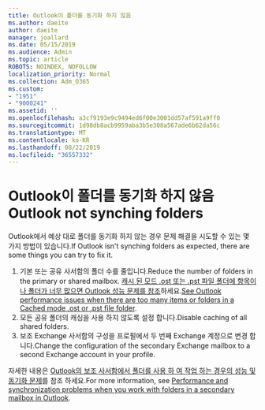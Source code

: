 ```yaml
---
title: Outlook이 폴더를 동기화 하지 않음
ms.author: daeite
author: daeite
manager: joallard
ms.date: 05/15/2019
ms.audience: Admin
ms.topic: article
ROBOTS: NOINDEX, NOFOLLOW
localization_priority: Normal
ms.collection: Adm_O365
ms.custom:
- "1951"
- "9000241"
ms.assetid: ''
ms.openlocfilehash: a3cf9193e9c9494ed6f00e3001dd57af591a9ff0
ms.sourcegitcommit: 1d98db8acb9959aba3b5e308a567ade6b62da56c
ms.translationtype: MT
ms.contentlocale: ko-KR
ms.lasthandoff: 08/22/2019
ms.locfileid: "36557332"
---
```

# <a name="outlook-not-synching-folders"></a><span data-ttu-id="54392-102">Outlook이 폴더를 동기화 하지 않음</span><span class="sxs-lookup"><span data-stu-id="54392-102">Outlook not synching folders</span></span>

<span data-ttu-id="54392-103">Outlook에서 예상 대로 폴더를 동기화 하지 않는 경우 문제 해결을 시도할 수 있는 몇 가지 방법이 있습니다.</span><span class="sxs-lookup"><span data-stu-id="54392-103">If Outlook isn't synching folders as expected, there are some things you can try to fix it.</span></span>

1. <span data-ttu-id="54392-104">기본 또는 공유 사서함의 폴더 수를 줄입니다.</span><span class="sxs-lookup"><span data-stu-id="54392-104">Reduce the number of folders in the primary or shared mailbox.</span></span> <span data-ttu-id="54392-105">[캐시 된 모드 .ost 또는 .pst 파일 폴더에 항목이 나 폴더가 너무 많으면 Outlook 성능 문제를 참조](https://support.microsoft.com/help/2768656)하세요.</span><span class="sxs-lookup"><span data-stu-id="54392-105">[See Outlook performance issues when there are too many items or folders in a Cached mode .ost or .pst file folder](https://support.microsoft.com/help/2768656).</span></span>
2. <span data-ttu-id="54392-106">모든 공유 폴더의 캐싱을 사용 하지 않도록 설정 합니다.</span><span class="sxs-lookup"><span data-stu-id="54392-106">Disable caching of all shared folders.</span></span>
3. <span data-ttu-id="54392-107">보조 Exchange 사서함의 구성을 프로필에서 두 번째 Exchange 계정으로 변경 합니다.</span><span class="sxs-lookup"><span data-stu-id="54392-107">Change the configuration of the secondary Exchange mailbox to a second Exchange account in your profile.</span></span>

<span data-ttu-id="54392-108">자세한 내용은 [Outlook의 보조 사서함에서 폴더를 사용 하 여 작업 하는 경우의 성능 및 동기화 문제](https://support.microsoft.com/help/3115602)를 참조 하세요.</span><span class="sxs-lookup"><span data-stu-id="54392-108">For more information, see [Performance and synchronization problems when you work with folders in a secondary mailbox in Outlook](https://support.microsoft.com/help/3115602).</span></span>